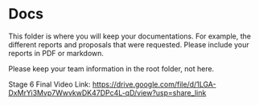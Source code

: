 # Docs
This folder is where you will keep your documentations. For example, the different reports and proposals that were requested. Please include your reports in PDF or markdown.

Please keep your team information in the root folder, not here.

Stage 6 Final Video Link: https://drive.google.com/file/d/1LGA-DxMrYi3Mvp7WwvkwDK47DPc4L-qD/view?usp=share_link

